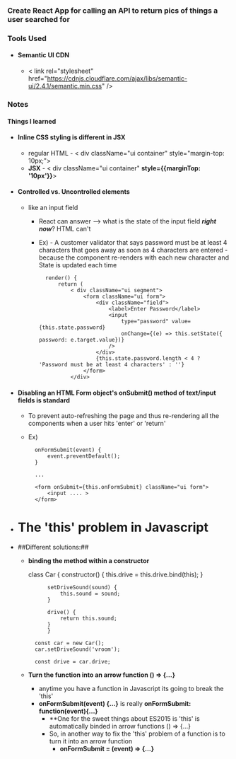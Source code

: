 ### Create React App for calling an API to return pics of things a user searched for 

### Tools Used
- #### Semantic UI CDN
  - < link rel="stylesheet" href="https://cdnjs.cloudflare.com/ajax/libs/semantic-ui/2.4.1/semantic.min.css" />
  
### Notes
#### Things I learned
- #### Inline CSS styling is different in JSX
    - regular HTML - < div className="ui container" style="margin-top: 10px;">
    - **JSX** - < div className="ui container" **style={{marginTop: '10px'}}**>
- #### Controlled vs. Uncontrolled elements
    - like an input field
        - React can answer --> what is the state of the input field ***right now***? HTML can't 
        - Ex) - A customer validator that says password must be at least 4 characters that goes away as soon as 
                4 characters are entered - because the component re-renders with each new character and State is updated each time

                render() {
                    return (
                        < div className="ui segment">
                            <form className="ui form">
                                <div className="field">
                                    <label>Enter Password</label>
                                    <input 
                                        type="password" value={this.state.password} 
                                        onChange={(e) => this.setState({ password: e.target.value})}
                                    />
                                </div>
                                {this.state.password.length < 4 ? 'Password must be at least 4 characters' : ''}
                            </form>
                        </div>

- #### Disabling an HTML Form object's onSubmit() method of text/input fields is standard
    - To prevent auto-refreshing the page and thus re-rendering all the components when a user hits 'enter' or 'return'
    - Ex)

            onFormSubmit(event) {
                event.preventDefault();
            }

            ...

            <form onSubmit={this.onFormSubmit} className="ui form">
                <input .... >
            </form>


- # The 'this' problem in Javascript
- ##Different solutions:##
    - **binding the method within a constructor**

        class Car {
                constructor() {
                    this.drive = this.drive.bind(this);
                }

                setDriveSound(sound) {
                    this.sound = sound;
                }

                drive() {
                    return this.sound;
                }
                }

            const car = new Car();
            car.setDriveSound('vroom');

            const drive = car.drive;

    
    - **Turn the function into an arrow function () => {...}**
        - anytime you have a function in Javascript its going to break the 'this'
        - **onFormSubmit(event) {...}** is really **onFormSubmit: function(event){...}**
            - **One for the sweet things about ES2015 is 'this' is automatically binded in arrow functions () => {...}
            - So, in another way to fix the 'this' problem of a function is to turn it into an arrow function
                - **onFormSubmit = (event) => {...}**